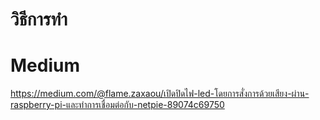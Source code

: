 # วิธีการทำ
# Medium
https://medium.com/@flame.zaxaou/เปิดปิดไฟ-led-โดยการสั่งการด้วยเสียง-ผ่าน-raspberry-pi-และทำการเชื่อมต่อกับ-netpie-89074c69750
